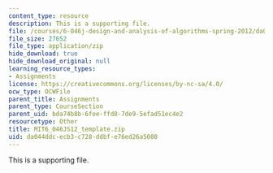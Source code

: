 ```yaml
---
content_type: resource
description: This is a supporting file.
file: /courses/6-046j-design-and-analysis-of-algorithms-spring-2012/da044ddcecb3c728ddbfe76ed26a5080_MIT6_046JS12_template.zip
file_size: 27652
file_type: application/zip
hide_download: true
hide_download_original: null
learning_resource_types:
- Assignments
license: https://creativecommons.org/licenses/by-nc-sa/4.0/
ocw_type: OCWFile
parent_title: Assignments
parent_type: CourseSection
parent_uid: bda74b8b-6fee-ffd8-7de9-5efad51ec4e2
resourcetype: Other
title: MIT6_046JS12_template.zip
uid: da044ddc-ecb3-c728-ddbf-e76ed26a5080
---
```

This is a supporting file.